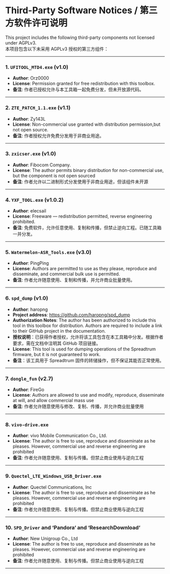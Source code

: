 # Third-Party Software Notices / 第三方软件许可说明

This project includes the following third-party components not licensed under AGPLv3.  
本项目包含以下未采用 AGPLv3 授权的第三方组件：

---

### 1. `UFITOOL_MTD4.exe` (v1.0)  
- **Author**: Orz0000 
- **License**: Permission granted for free redistribution with this toolbox.  
- **备注**: 作者已授权允许与本工具箱一起免费分发，但未开放源代码。

---

### 2. `ZTE_PATCH_1.1.exe` (v1.1)  
- **Author**: Zy143L
- **License**: Non-commercial use granted with distribution permission,but not open source. 
- **备注**: 作者授权允许免费分发用于非商业用途。
---

### 3. `zxicser.exe` (v1.0)  
- **Author**: Fibocom Company.
- **License**: The author permits binary distribution for non-commercial use, but the component is not open sourced
- **备注**: 作者允许以二进制形式分发使用于非商业用途，但该组件未开源
---

### 4. `YXF_TOOL.exe`  (v1.0.2)  
- **Author**: elecsail
- **License**: Freeware — redistribution permitted, reverse engineering prohibited.  
- **备注**: 免费软件，允许任意使用、复制和传播，但禁止逆向工程。已随工具箱一并分发。
---

### 5. `Watermelon-ASR_Tools.exe`  (v3.0)  
- **Author**: PingPing
- **License**: Authors are permitted to use as they please, reproduce and disseminate, and commercial bulk use is permitted.
- **备注**: 作者允许随意使用、复制和传播，并允许商业批量使用。
---

### 6. `spd_dump`  (v1.0)  
- **Author**: haropng
- **Project address**: https://github.com/haropng/spd_dump
- **Authorization Notes**: The author has been authorized to include this tool in this toolbox for distribution. Authors are required to include a link to their GitHub project in the documentation.
- **授权说明**：已获得作者授权，允许将该工具包含在本工具箱中分发。根据作者要求，需在文档中注明其 GitHub 项目链接。
- **License**: This tool is used for dumping operations of the Spreadtrum firmware, but it is not guaranteed to work.
- **备注**：该工具用于 Spreadtrum 固件的转储操作，但不保证其能否正常使用。
---

### 7. `dongle_fun`  (v2.7)  
- **Author**: FireGo
- **License**: Authors are allowed to use and modify, reproduce, disseminate at will, and allow commercial mass use
- **备注**: 作者允许随意使用与修改、复制、传播，并允许商业批量使用
---

### 8. `vivo-drive.exe` 
- **Author**: vivo Mobile Communication Co., Ltd.
- **License**: The author is free to use, reproduce and disseminate as he pleases. However, commercial use and reverse engineering are prohibited
- **备注**: 作者允许随意使用、复制与传播。但禁止商业使用与逆向工程
---

### 9. `Quectel_LTE_Windows_USB_Driver.exe` 
- **Author**: Quectel Communications, Inc
- **License**: The author is free to use, reproduce and disseminate as he pleases. However, commercial use and reverse engineering are prohibited
- **备注**: 作者允许随意使用、复制与传播。但禁止商业使用与逆向工程
---

### 10. `SPD_Driver` and ‘Pandora‘ and ‘ResearchDownload‘
- **Author**: New Unigroup Co., Ltd
- **License**: The author is free to use, reproduce and disseminate as he pleases. However, commercial use and reverse engineering are prohibited
- **备注**: 作者允许随意使用、复制与传播。但禁止商业使用与逆向工程
---